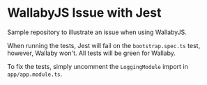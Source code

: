 # WallabyJS Issue with Jest

Sample repository to illustrate an issue when using WallabyJS.

When running the tests, Jest will fail on the `bootstrap.spec.ts` test, however, Wallaby won't. All tests will be green for Wallaby.

To fix the tests, simply uncomment the `LoggingModule` import in `app/app.module.ts`.
